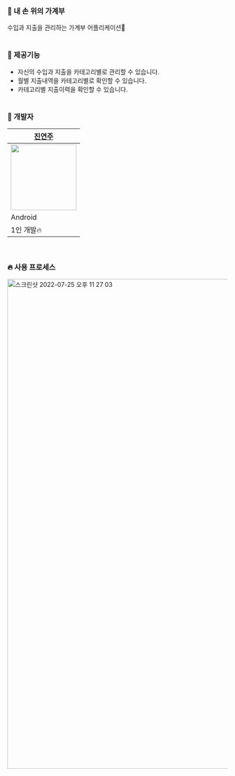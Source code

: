 ### 📌 내 손 위의 가계부
수입과 지출을 관리하는 가계부 어플리케이션🤗
<br/><br/>

### 🍿 제공기능
- 자신의 수입과 지출을 카테고리별로 관리할 수 있습니다.
- 월별 지출내역을 카테고리별로 확인할 수 있습니다.
- 카테고리별 지출이력을 확인할 수 있습니다.
<br/><br/>

### 🌹 개발자
|[진연주](https://github.com/aurora32s)|
|------------------------------------|
| <img src="https://avatars.githubusercontent.com/u/22411296?v=4" width="150px" /> |
|Android|
|1인 개발🔥|

<br/>

### 🔥 사용 프로세스
<img width="1117" alt="스크린샷 2022-07-25 오후 11 27 03" src="https://user-images.githubusercontent.com/22411296/180801102-ba2b23f2-d6a8-4d4c-ab56-1e9f3b414560.png">
